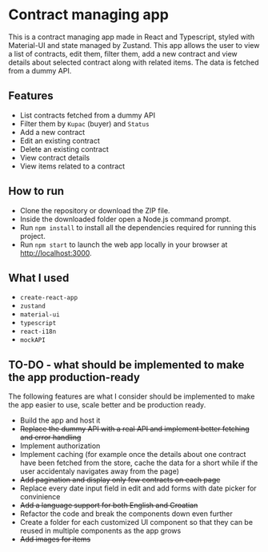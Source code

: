 # Contract managing app

This is a contract managing app made in React and Typescript, styled with Material-UI and state managed by Zustand. This app allows the user to view a list of contracts, edit them, filter them, add a new contract and view details about selected contract along with related items. The data is fetched from a dummy API.

## Features

* List contracts fetched from a dummy API
* Filter them by `Kupac` (buyer) and `Status`
* Add a new contract
* Edit an existing contract
* Delete an existing contract
* View contract details
* View items related to a contract 

## How to run

* Clone the repository or download the ZIP file.
* Inside the downloaded folder open a Node.js command prompt.
* Run `npm install` to install all the dependencies required for running this project.
* Run `npm start` to launch the web app locally in your browser at [http://localhost:3000](http://localhost:3000).

## What I used

* `create-react-app`
* `zustand` 
* `material-ui`
* `typescript`
* `react-i18n`
* `mockAPI`

## TO-DO - what should be implemented to make the app production-ready 

The following features are what I consider should be implemented to make the app easier to use, scale better and be production ready. 

* Build the app and host it
* ~~Replace the dummy API with a real API and implement better fetching and error handling~~
* Implement authorization
* Implement caching (for example once the details about one contract have been fetched from the store, cache the data for a short while if the user accidentaly navigates away from the page)
* ~~Add pagination and display only few contracts on each page~~
* Replace every date input field in edit and add forms with date picker for convinience 
* ~~Add a language support for both English and Croatian~~
* Refactor the code and break the components down even further
* Create a folder for each customized UI component so that they can be reused in multiple components as the app grows
* ~~Add images for items~~

